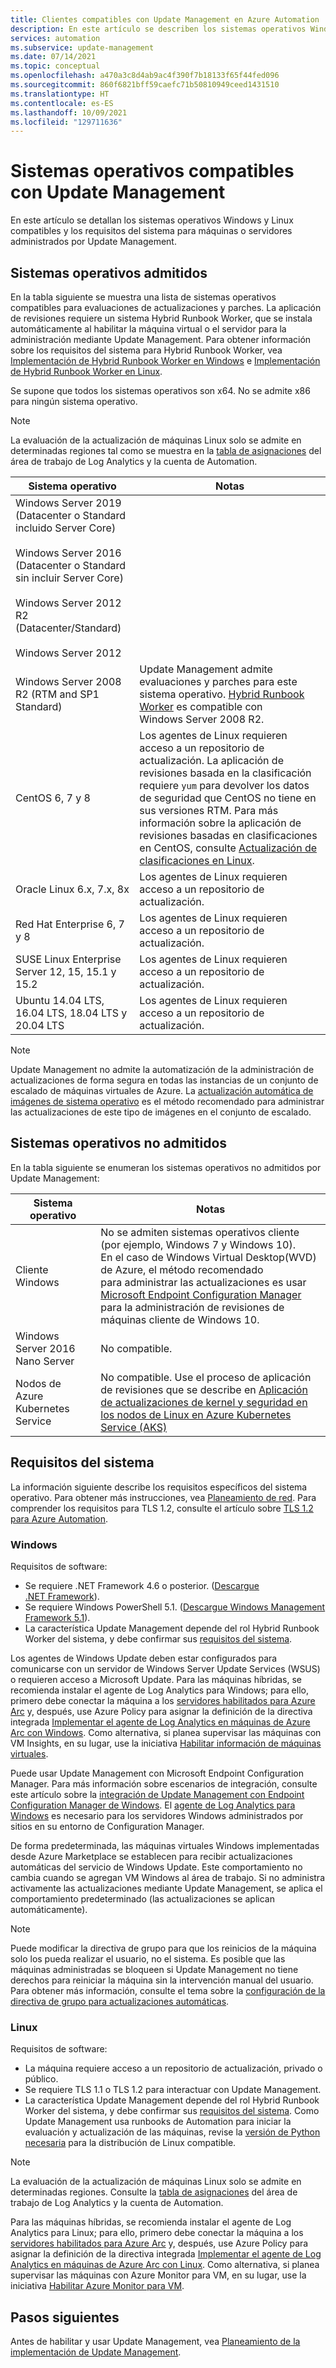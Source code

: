 ```yaml
---
title: Clientes compatibles con Update Management en Azure Automation
description: En este artículo se describen los sistemas operativos Windows y Linux compatibles con Update Management en Azure Automation.
services: automation
ms.subservice: update-management
ms.date: 07/14/2021
ms.topic: conceptual
ms.openlocfilehash: a470a3c8d4ab9ac4f390f7b18133f65f44fed096
ms.sourcegitcommit: 860f6821bff59caefc71b50810949ceed1431510
ms.translationtype: HT
ms.contentlocale: es-ES
ms.lasthandoff: 10/09/2021
ms.locfileid: "129711636"
---
```

# <a name="operating-systems-supported-by-update-management"></a>Sistemas operativos compatibles con Update Management

En este artículo se detallan los sistemas operativos Windows y Linux compatibles y los requisitos del sistema para máquinas o servidores administrados por Update Management.

## <a name="supported-operating-systems"></a>Sistemas operativos admitidos

En la tabla siguiente se muestra una lista de sistemas operativos compatibles para evaluaciones de actualizaciones y parches. La aplicación de revisiones requiere un sistema Hybrid Runbook Worker, que se instala automáticamente al habilitar la máquina virtual o el servidor para la administración mediante Update Management. Para obtener información sobre los requisitos del sistema para Hybrid Runbook Worker, vea [Implementación de Hybrid Runbook Worker en Windows](../automation-windows-hrw-install.md#prerequisites) e [Implementación de Hybrid Runbook Worker en Linux](../automation-linux-hrw-install.md#prerequisites).

Se supone que todos los sistemas operativos son x64. No se admite x86 para ningún sistema operativo.

> [!NOTE]
> La evaluación de la actualización de máquinas Linux solo se admite en determinadas regiones tal como se muestra en la [tabla de asignaciones](../how-to/region-mappings.md#supported-mappings) del área de trabajo de Log Analytics y la cuenta de Automation.

|Sistema operativo  |Notas  |
|---------|---------|
|Windows Server 2019 (Datacenter o Standard incluido Server Core)<br><br>Windows Server 2016 (Datacenter o Standard sin incluir Server Core)<br><br>Windows Server 2012 R2 (Datacenter/Standard)<br><br>Windows Server 2012 | |
|Windows Server 2008 R2 (RTM and SP1 Standard)| Update Management admite evaluaciones y parches para este sistema operativo. [Hybrid Runbook Worker](../automation-windows-hrw-install.md) es compatible con Windows Server 2008 R2. |
|CentOS 6, 7 y 8       | Los agentes de Linux requieren acceso a un repositorio de actualización. La aplicación de revisiones basada en la clasificación requiere `yum` para devolver los datos de seguridad que CentOS no tiene en sus versiones RTM. Para más información sobre la aplicación de revisiones basadas en clasificaciones en CentOS, consulte [Actualización de clasificaciones en Linux](view-update-assessments.md#linux).          |
|Oracle Linux 6.x, 7.x, 8x | Los agentes de Linux requieren acceso a un repositorio de actualización.        |
|Red Hat Enterprise 6, 7 y 8      | Los agentes de Linux requieren acceso a un repositorio de actualización.        |
|SUSE Linux Enterprise Server 12, 15, 15.1 y 15.2      | Los agentes de Linux requieren acceso a un repositorio de actualización.     |
|Ubuntu 14.04 LTS, 16.04 LTS, 18.04 LTS y 20.04 LTS       |Los agentes de Linux requieren acceso a un repositorio de actualización.         |

> [!NOTE]
> Update Management no admite la automatización de la administración de actualizaciones de forma segura en todas las instancias de un conjunto de escalado de máquinas virtuales de Azure. La [actualización automática de imágenes de sistema operativo](../../virtual-machine-scale-sets/virtual-machine-scale-sets-automatic-upgrade.md) es el método recomendado para administrar las actualizaciones de este tipo de imágenes en el conjunto de escalado.

## <a name="unsupported-operating-systems"></a>Sistemas operativos no admitidos

En la tabla siguiente se enumeran los sistemas operativos no admitidos por Update Management:

|Sistema operativo  |Notas  |
|---------|---------|
|Cliente Windows     | No se admiten sistemas operativos cliente (por ejemplo, Windows 7 y Windows 10).<br> En el caso de Windows Virtual Desktop(WVD) de Azure, el método recomendado<br> para administrar las actualizaciones es usar [Microsoft Endpoint Configuration Manager](../../virtual-desktop/configure-automatic-updates.md) para la administración de revisiones de máquinas cliente de Windows 10. |
|Windows Server 2016 Nano Server     | No compatible.       |
|Nodos de Azure Kubernetes Service | No compatible. Use el proceso de aplicación de revisiones que se describe en [Aplicación de actualizaciones de kernel y seguridad en los nodos de Linux en Azure Kubernetes Service (AKS)](../../aks/node-updates-kured.md)|

## <a name="system-requirements"></a>Requisitos del sistema

La información siguiente describe los requisitos específicos del sistema operativo. Para obtener más instrucciones, vea [Planeamiento de red](plan-deployment.md#ports). Para comprender los requisitos para TLS 1.2, consulte el artículo sobre [TLS 1.2 para Azure Automation](../automation-managing-data.md#tls-12-for-azure-automation).

### <a name="windows"></a>Windows

Requisitos de software:

- Se requiere .NET Framework 4.6 o posterior. ([Descargue .NET Framework](/dotnet/framework/install/guide-for-developers)).
- Se requiere Windows PowerShell 5.1. ([Descargue Windows Management Framework 5.1](https://www.microsoft.com/download/details.aspx?id=54616)).
- La característica Update Management depende del rol Hybrid Runbook Worker del sistema, y debe confirmar sus [requisitos del sistema](../automation-windows-hrw-install.md#prerequisites).

Los agentes de Windows Update deben estar configurados para comunicarse con un servidor de Windows Server Update Services (WSUS) o requieren acceso a Microsoft Update. Para las máquinas híbridas, se recomienda instalar el agente de Log Analytics para Windows; para ello, primero debe conectar la máquina a los [servidores habilitados para Azure Arc](../../azure-arc/servers/overview.md) y, después, use Azure Policy para asignar la definición de la directiva integrada [Implementar el agente de Log Analytics en máquinas de Azure Arc con Windows](../../governance/policy/samples/built-in-policies.md#monitoring). Como alternativa, si planea supervisar las máquinas con VM Insights, en su lugar, use la iniciativa [Habilitar información de máquinas virtuales](../../governance/policy/samples/built-in-initiatives.md#monitoring).

Puede usar Update Management con Microsoft Endpoint Configuration Manager. Para más información sobre escenarios de integración, consulte este artículo sobre la [integración de Update Management con Endpoint Configuration Manager de Windows](mecmintegration.md). El [agente de Log Analytics para Windows](../../azure-monitor/agents/agent-windows.md) es necesario para los servidores Windows administrados por sitios en su entorno de Configuration Manager.

De forma predeterminada, las máquinas virtuales Windows implementadas desde Azure Marketplace se establecen para recibir actualizaciones automáticas del servicio de Windows Update. Este comportamiento no cambia cuando se agregan VM Windows al área de trabajo. Si no administra activamente las actualizaciones mediante Update Management, se aplica el comportamiento predeterminado (las actualizaciones se aplican automáticamente).

> [!NOTE]
> Puede modificar la directiva de grupo para que los reinicios de la máquina solo los pueda realizar el usuario, no el sistema. Es posible que las máquinas administradas se bloqueen si Update Management no tiene derechos para reiniciar la máquina sin la intervención manual del usuario. Para obtener más información, consulte el tema sobre la [configuración de la directiva de grupo para actualizaciones automáticas](/windows-server/administration/windows-server-update-services/deploy/4-configure-group-policy-settings-for-automatic-updates).

### <a name="linux"></a>Linux

Requisitos de software:

- La máquina requiere acceso a un repositorio de actualización, privado o público.
- Se requiere TLS 1.1 o TLS 1.2 para interactuar con Update Management.
- La característica Update Management depende del rol Hybrid Runbook Worker del sistema, y debe confirmar sus [requisitos del sistema](../automation-linux-hrw-install.md#prerequisites). Como Update Management usa runbooks de Automation para iniciar la evaluación y actualización de las máquinas, revise la [versión de Python necesaria](../automation-linux-hrw-install.md#supported-runbook-types) para la distribución de Linux compatible.

> [!NOTE]
> La evaluación de la actualización de máquinas Linux solo se admite en determinadas regiones. Consulte la [tabla de asignaciones](../how-to/region-mappings.md#supported-mappings) del área de trabajo de Log Analytics y la cuenta de Automation.

Para las máquinas híbridas, se recomienda instalar el agente de Log Analytics para Linux; para ello, primero debe conectar la máquina a los [servidores habilitados para Azure Arc](../../azure-arc/servers/overview.md) y, después, use Azure Policy para asignar la definición de la directiva integrada [Implementar el agente de Log Analytics en máquinas de Azure Arc con Linux](../../governance/policy/samples/built-in-policies.md#monitoring). Como alternativa, si planea supervisar las máquinas con Azure Monitor para VM, en su lugar, use la iniciativa [Habilitar Azure Monitor para VM](../../governance/policy/samples/built-in-initiatives.md#monitoring).

## <a name="next-steps"></a>Pasos siguientes

Antes de habilitar y usar Update Management, vea [Planeamiento de la implementación de Update Management](plan-deployment.md).
